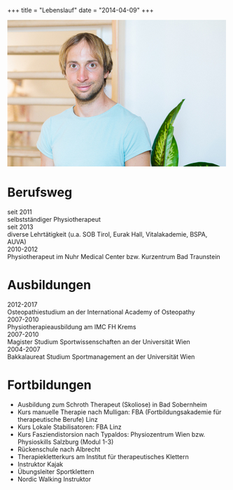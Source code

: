+++
title = "Lebenslauf"
date = "2014-04-09"
+++

<img src="/img/lebenslauf.jpg" >


# Berufsweg

<div class="table">
  <div class="table-row">
    <div class="table-cell">seit 2011</div>
    <div class="table-cell">selbstständiger Physiotherapeut </div>
  </div>
 <div class="table-row">
    <div class="table-cell">seit 2013</div>
    <div class="table-cell">diverse Lehrtätigkeit (u.a. SOB Tirol, Eurak Hall, Vitalakademie, BSPA, AUVA)</div>
  </div>
 <div class="table-row">
    <div class="table-cell">2010-2012</div>
    <div class="table-cell">Physiotherapeut im Nuhr Medical Center bzw. Kurzentrum Bad Traunstein</div>
  </div>
</div>

# Ausbildungen

<div class="table">
  <div class="table-row">
    <div class="table-cell">2012-2017</div>
    <div class="table-cell">Osteopathiestudium an der International Academy of Osteopathy</div>
  </div>
  <div class="table-row">
    <div class="table-cell">2007-2010</div>
    <div class="table-cell">Physiotherapieausbildung am IMC FH Krems</div>
  </div>
  <div class="table-row">
    <div class="table-cell">2007-2010</div>
    <div class="table-cell">Magister Studium Sportwissenschaften an der Universität Wien
  </div>
  <div class="table-row">
    <div class="table-cell">2004-2007</div>
    <div class="table-cell">Bakkalaureat Studium Sportmanagement an der Universität Wien</div>
  </div>
</div>


# Fortbildungen

* Ausbildung zum Schroth Therapeut (Skoliose) in Bad Sobernheim 
*  Kurs manuelle Therapie nach Mulligan: FBA (Fortbildungsakademie für therapeutische Berufe) Linz
* Kurs Lokale Stabilisatoren: FBA  Linz 
* Kurs Fasziendistorsion nach Typaldos: Physiozentrum Wien bzw. Physioskills Salzburg (Modul 1-3) 
* Rückenschule nach Albrecht
* Therapiekletterkurs am Institut für therapeutisches Klettern 
* Instruktor Kajak 
* Übungsleiter Sportklettern 
* Nordic Walking Instruktor
